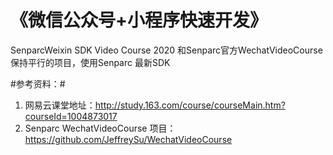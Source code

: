 # 《微信公众号+小程序快速开发》 
SenparcWeixin SDK Video Course 2020 
和Senparc官方WechatVideoCourse保持平行的项目，使用Senparc 最新SDK

#参考资料：#
1. 网易云课堂地址：http://study.163.com/course/courseMain.htm?courseId=1004873017
2. Senparc WechatVideoCourse 项目： https://github.com/JeffreySu/WechatVideoCourse 
